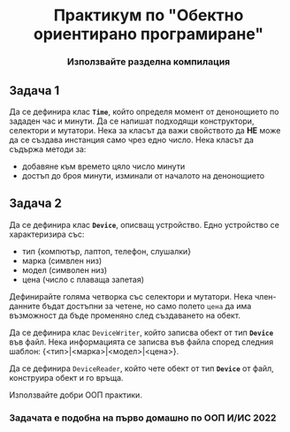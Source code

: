 ﻿# <center>Практикум по "Обектно ориентирано програмиране"</center>

### <center> Използвайте разделна компилация </center>

## Задача 1

Да се дефинира клас **`Time`**, който определя момент от денонощието по зададен час и минути. Да се напишат подходящи конструктори, селектори и мутатори. Нека за класът да важи свойството да **НЕ** може да се създава инстанция само чрез едно число. Нека класът да съдържа методи за:

- добавяне към времето цяло число минути
- достъп до броя минути, изминали от началото на денонощието

## Задача 2

Да се дефинира клас **`Device`**, описващ устройство. Едно устройство се характеризира със:

- тип {компютър, лаптоп, телефон, слушалки}
- марка (симвлен низ)
- модел (символен низ)
- цена (число с плаваща запетая)

Дефинирайте голяма четворка със селектори и мутатори. Нека член-данните бъдат достъпни за четене, но само полето `цена` да има възможност да бъде променяно след създаването на обект.

Да се дефинира клас `DeviceWriter`, който записва обект от тип **`Device`** във файл. Нека информацията се записва във файла според следния шаблон:
{<тип>|<марка>|<модел>|<цена>}.

Да се дефинира `DeviceReader`, който чете обект от тип **`Device`** от файл, констрyира обект и го връща.

Използвайте добри ООП практики.

### Задачата е подобна на първо домашно по ООП И/ИС 2022
